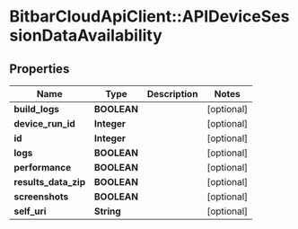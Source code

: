 # BitbarCloudApiClient::APIDeviceSessionDataAvailability

## Properties
Name | Type | Description | Notes
------------ | ------------- | ------------- | -------------
**build_logs** | **BOOLEAN** |  | [optional] 
**device_run_id** | **Integer** |  | [optional] 
**id** | **Integer** |  | [optional] 
**logs** | **BOOLEAN** |  | [optional] 
**performance** | **BOOLEAN** |  | [optional] 
**results_data_zip** | **BOOLEAN** |  | [optional] 
**screenshots** | **BOOLEAN** |  | [optional] 
**self_uri** | **String** |  | [optional] 


